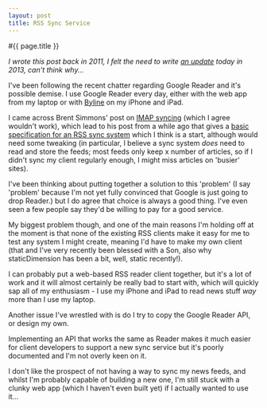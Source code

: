 ```yaml
---
layout: post
title: RSS Sync Service
---
```


#{{ page.title }}

*I wrote this post back in 2011, I felt the need to write [an update](http://www.subdimension.co.uk/2013/03/14/RSS_Sync_and_Google_Reader.html) today in 2013, can't think why...*

I've been following the recent chatter regarding Google Reader and it's possible demise. I use Google Reader every day, either with the web app from my laptop or with [Byline][1] on my iPhone and iPad.

I came across Brent Simmons' post on [IMAP syncing][2] (which I agree wouldn't work), which lead to his post from a while ago that gives a [basic specification for an RSS sync system][3] which I think is a start, although would need some tweaking (in particular, I believe a sync system *does* need to read and store the feeds; most feeds only keep x number of articles, so if I didn't sync my client regularly enough, I might miss articles on 'busier' sites).

I've been thinking about putting together a solution to this 'problem' (I say 'problem' because I'm not yet fully convinced that Google is just going to drop Reader.) but I do agree that choice is always a good thing. I've even seen a few people say they'd be willing to pay for a good service.

My biggest problem though, and one of the main reasons I'm holding off at the moment is that none of the existing RSS clients make it easy for me to test any system I might create, meaning I'd have to make my own client (that and I've very recently been blessed with a Son, also why staticDimension has been a bit, well, static recently!).

I can probably put a web-based RSS reader client together, but it's a lot of work and it will almost certainly be really bad to start with, which will quickly sap all of my enthusiasm - I use my iPhone and iPad to read news stuff *way* more than I use my laptop.

Another issue I've wrestled with is do I try to copy the Google Reader API, or design my own.

Implementing an API that works the same as Reader makes it much easier for client developers to support a new sync service but it's poorly documented and I'm not overly keen on it.

I don't like the prospect of not having a way to sync my news feeds, and whilst I'm probably capable of building a new one, I'm still stuck with a clunky web app (which I haven't even built yet) if I actually wanted to use it...

[1]: http://phantomfish.com/byline.html
[2]: http://inessential.com/2011/11/17/how_about_imap_for_rss_syncing_
[3]: http://inessential.com/2010/02/08/idea_for_alternative_rss_syncing_system